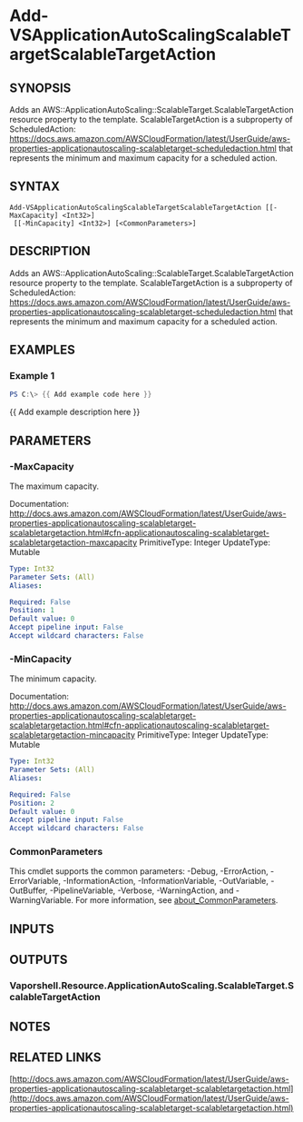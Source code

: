 # Add-VSApplicationAutoScalingScalableTargetScalableTargetAction

## SYNOPSIS
Adds an AWS::ApplicationAutoScaling::ScalableTarget.ScalableTargetAction resource property to the template.
ScalableTargetAction is a subproperty of ScheduledAction: https://docs.aws.amazon.com/AWSCloudFormation/latest/UserGuide/aws-properties-applicationautoscaling-scalabletarget-scheduledaction.html that represents the minimum and maximum capacity for a scheduled action.

## SYNTAX

```
Add-VSApplicationAutoScalingScalableTargetScalableTargetAction [[-MaxCapacity] <Int32>]
 [[-MinCapacity] <Int32>] [<CommonParameters>]
```

## DESCRIPTION
Adds an AWS::ApplicationAutoScaling::ScalableTarget.ScalableTargetAction resource property to the template.
ScalableTargetAction is a subproperty of ScheduledAction: https://docs.aws.amazon.com/AWSCloudFormation/latest/UserGuide/aws-properties-applicationautoscaling-scalabletarget-scheduledaction.html that represents the minimum and maximum capacity for a scheduled action.

## EXAMPLES

### Example 1
```powershell
PS C:\> {{ Add example code here }}
```

{{ Add example description here }}

## PARAMETERS

### -MaxCapacity
The maximum capacity.

Documentation: http://docs.aws.amazon.com/AWSCloudFormation/latest/UserGuide/aws-properties-applicationautoscaling-scalabletarget-scalabletargetaction.html#cfn-applicationautoscaling-scalabletarget-scalabletargetaction-maxcapacity
PrimitiveType: Integer
UpdateType: Mutable

```yaml
Type: Int32
Parameter Sets: (All)
Aliases:

Required: False
Position: 1
Default value: 0
Accept pipeline input: False
Accept wildcard characters: False
```

### -MinCapacity
The minimum capacity.

Documentation: http://docs.aws.amazon.com/AWSCloudFormation/latest/UserGuide/aws-properties-applicationautoscaling-scalabletarget-scalabletargetaction.html#cfn-applicationautoscaling-scalabletarget-scalabletargetaction-mincapacity
PrimitiveType: Integer
UpdateType: Mutable

```yaml
Type: Int32
Parameter Sets: (All)
Aliases:

Required: False
Position: 2
Default value: 0
Accept pipeline input: False
Accept wildcard characters: False
```

### CommonParameters
This cmdlet supports the common parameters: -Debug, -ErrorAction, -ErrorVariable, -InformationAction, -InformationVariable, -OutVariable, -OutBuffer, -PipelineVariable, -Verbose, -WarningAction, and -WarningVariable. For more information, see [about_CommonParameters](http://go.microsoft.com/fwlink/?LinkID=113216).

## INPUTS

## OUTPUTS

### Vaporshell.Resource.ApplicationAutoScaling.ScalableTarget.ScalableTargetAction
## NOTES

## RELATED LINKS

[http://docs.aws.amazon.com/AWSCloudFormation/latest/UserGuide/aws-properties-applicationautoscaling-scalabletarget-scalabletargetaction.html](http://docs.aws.amazon.com/AWSCloudFormation/latest/UserGuide/aws-properties-applicationautoscaling-scalabletarget-scalabletargetaction.html)

